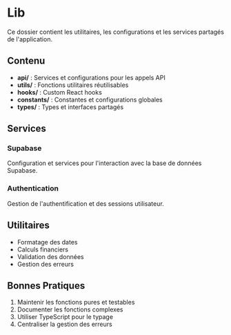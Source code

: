 # Lib

Ce dossier contient les utilitaires, les configurations et les services partagés de l'application.

## Contenu

- **api/** : Services et configurations pour les appels API
- **utils/** : Fonctions utilitaires réutilisables
- **hooks/** : Custom React hooks
- **constants/** : Constantes et configurations globales
- **types/** : Types et interfaces partagés

## Services

### Supabase
Configuration et services pour l'interaction avec la base de données Supabase.

### Authentication
Gestion de l'authentification et des sessions utilisateur.

## Utilitaires

- Formatage des dates
- Calculs financiers
- Validation des données
- Gestion des erreurs

## Bonnes Pratiques

1. Maintenir les fonctions pures et testables
2. Documenter les fonctions complexes
3. Utiliser TypeScript pour le typage
4. Centraliser la gestion des erreurs
